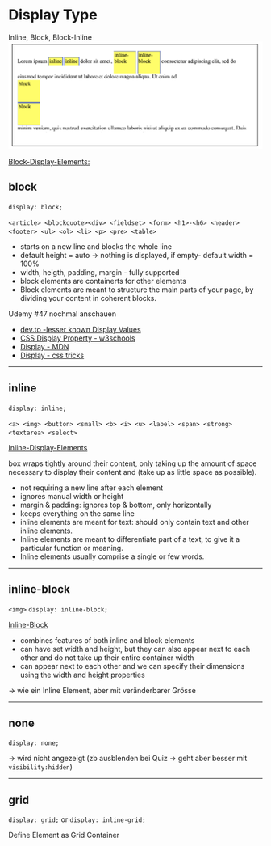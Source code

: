 
# Display Type 

Inline, Block, Block-Inline
<img src="./assets/HTML display-0743679.png" alt="img" style="zoom: 67%;" />

[Block-Display-Elements:](https://developer.mozilla.org/en-US/docs/Web/HTML/Block-level_elements)


## block
`display: block;`

`<article> <blockquote><div> <fieldset> <form> <h1>-<h6> <header> <footer> <ul> <ol> <li> <p> <pre> <table>` 

- starts on a new line and blocks the whole line
- default height = auto -> nothing is displayed, if empty- default width = 100%
- width, heigth, padding, margin - fully supported
- block elements are containerts for other elements
- Block elements are meant to structure the main parts of your page, by dividing your content in coherent blocks.

Udemy #47 nochmal anschauen

- [dev.to -lesser known Display Values](https://dev.to/ekaterinavu/lesser-known-css-display-values-448j#ruby)
- [CSS Display Property - w3schools](https://www.w3schools.com/cssref/pr_class_display.asp)
- [Display - MDN](https://developer.mozilla.org/de/docs/Web/CSS/display)
- [Display - css tricks](https://css-tricks.com/almanac/properties/d/display/)

-------
## inline
`display: inline;`

`<a> <img> <button> <small> <b> <i> <u> <label> <span> <strong> <textarea> <select>  `

[Inline-Display-Elements](https://developer.mozilla.org/en-US/docs/Web/HTML/Inline_elements)


box wraps tightly around their content, only taking up the amount of space necessary to display their content and (take up as little space as possible).
- not requiring a new line after each element
- ignores manual width or height
- margin & padding: ignores top & bottom, only horizontally
- keeps everything on the same line
- inline elements are meant for text: should only contain text and other inline elements.
- Inline elements are meant to differentiate part of a text, to give it a particular function or meaning.
- Inline elements usually comprise a single or few words.

------
## inline-block

`<img>`  `display: inline-block;`

[Inline-Block](https://www.w3schools.com/css/tryit.asp?filename=trycss_inline-block_span1)

- combines features of both inline and block elements
- can have set width and height, but they can also appear next to each other and do not take up their entire container width
- can appear next to each other and we can specify their dimensions using the width and height properties

-> wie ein Inline Element, aber mit veränderbarer Grösse

------

## none

`display: none;`

-> wird nicht angezeigt (zb ausblenden bei Quiz -> geht aber besser mit `visibility:hidden`)

------
## grid

`display: grid;` or `display: inline-grid;`

Define Element as Grid Container


